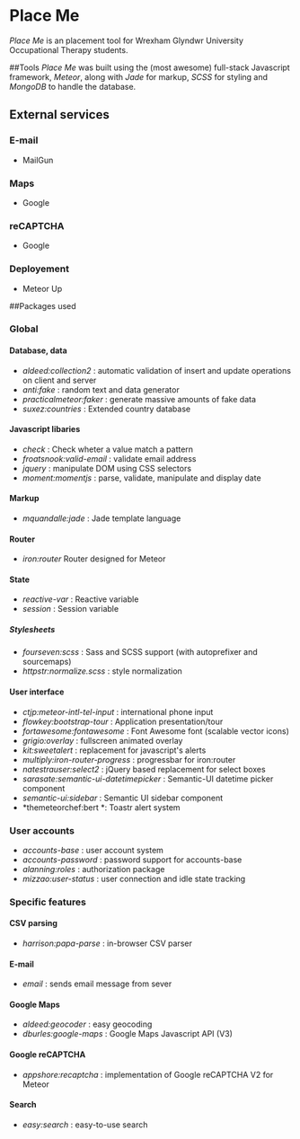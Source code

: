 # Place Me
*_Place Me_* is an placement tool for Wrexham Glyndwr University Occupational Therapy students.

##Tools
*_Place Me_* was built using the (most awesome) full-stack Javascript framework, *Meteor*, along with *Jade* for markup, *SCSS* for styling and *MongoDB* to handle the database.

## External services
### E-mail
* MailGun

### Maps
* Google

### reCAPTCHA
* Google

### Deployement
* Meteor Up

##Packages used
### Global
#### Database, data
* *aldeed:collection2* :  automatic validation of insert and update operations on client and server
* *anti:fake* : random text and data generator
* *practicalmeteor:faker* : generate massive amounts of fake data
* *suxez:countries* : Extended country database

#### Javascript libaries
* *check* : Check wheter a value match a pattern
* *froatsnook:valid-email* : validate email address
* *jquery* : manipulate DOM using CSS selectors
* *moment:momentjs* :  parse, validate, manipulate and display date

#### Markup
* *mquandalle:jade* :  Jade template language

#### Router
* *iron:router* Router designed for Meteor

#### State 
* *reactive-var* : Reactive variable
* *session* : Session variable

##### Stylesheets
* *fourseven:scss* : Sass and SCSS support (with autoprefixer and sourcemaps)
* *httpstr:normalize.scss* : style normalization

#### User interface 
* *ctjp:meteor-intl-tel-input* : international phone input
* *flowkey:bootstrap-tour* : Application presentation/tour
* *fortawesome:fontawesome* :  Font Awesome font (scalable vector icons)
* *grigio:overlay* :  fullscreen animated overlay
* *kit:sweetalert* : replacement for javascript's alerts
* *multiply:iron-router-progress* : progressbar for iron:router
* *natestrauser:select2* : jQuery based replacement for select boxes
* *sarasate:semantic-ui-datetimepicker* :  Semantic-UI datetime picker component
* *semantic-ui:sidebar* : Semantic UI sidebar component
* *themeteorchef:bert *: Toastr alert system

### User accounts
* *accounts-base* : user account system
* *accounts-password* : password support for accounts-base
* *alanning:roles* : authorization package
* *mizzao:user-status* : user connection and idle state tracking

### Specific features
#### CSV parsing
* *harrison:papa-parse* : in-browser CSV parser

#### E-mail
* *email* : sends email message from sever

#### Google Maps
* *aldeed:geocoder*  : easy geocoding
* *dburles:google-maps* : Google Maps Javascript API (V3)

#### Google reCAPTCHA
* *appshore:recaptcha* : implementation of Google reCAPTCHA V2 for Meteor

#### Search
* *easy:search* : easy-to-use search
